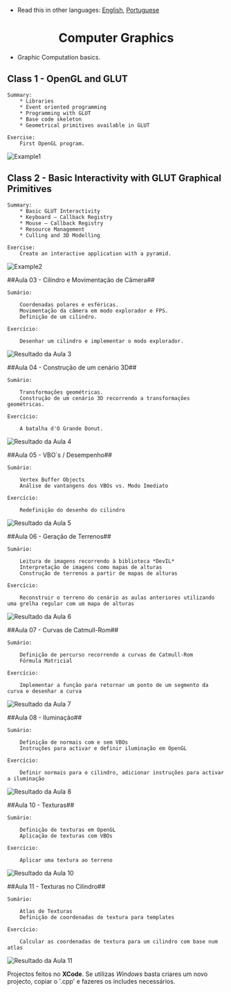 * Read this in other languages: [English](README.md), [Portuguese](README.pt.md)

<div align="center">
	<h1><strong>Computer Graphics</strong></h1>
</div>

* Graphic Computation basics.

## Class 1 - OpenGL and GLUT

	Summary:
		* Libraries
		* Event oriented programming
		* Programming with GLUT
		* Base code skeleton
		* Geometrical primitives available in GLUT

	Exercise:
		First OpenGL program.
		
![Example1](class1/example.png)
	

## Class 2 - Basic Interactivity with GLUT Graphical Primitives

	Summary:
		* Basic GLUT Interactivity	
		* Keyboard – Callback Registry
		* Mouse – Callback Registry
		* Resource Management
		* Culling and 3D Modelling

	Exercise:
		Create an interactive application with a pyramid.
		
![Example2](class2/example.png)

##Aula 03 - Cilindro e Movimentação de Câmera##

	Sumário:

		Coordenadas polares e esféricas. 
		Movimentação da câmera em modo explorador e FPS. 
		Definição de um cilindro.

	Exercício:

		Desenhar um cilindro e implementar o modo explorador.
		
![Resultado da Aula 3](https://github.com/HelderGoncalves92/CG-Aulas/blob/master/CG-Aula03/Resultado/Aula3_2.png?raw=true "Resultado da Aula 3")

##Aula 04 - Construção de um cenário 3D##

	Sumário:

		Transformações geométricas.
		Construção de um cenário 3D recorrendo a transformações geométricas.

	Exercício:

		A batalha d'O Grande Donut.
		
![Resultado da Aula 4](https://github.com/HelderGoncalves92/CG-Aulas/blob/master/CG-Aula04/Resultado/Aula4_5.png?raw=true "Resultado da Aula 4")

##Aula 05 - VBO´s / Desempenho##

	Sumário:

		Vertex Buffer Objects
		Análise de vantangens dos VBOs vs. Modo Imediato

	Exercício:

		Redefinição do desenho do cilindro

![Resultado da Aula 5](https://github.com/HelderGoncalves92/CG-Aulas/blob/master/CG-Aula05/Resultado/Aula5_1.png?raw=true "Resultado da Aula 5")

##Aula 06 - Geração de Terrenos##

	Sumário:

		Leitura de imagens recorrendo à biblioteca *DevIL*
		Interpretação de imagens como mapas de alturas
		Construção de terrenos a partir de mapas de alturas

	Exercício:

		Reconstruir o terreno do cenário as aulas anteriores utilizando uma grelha regular com um mapa de alturas


![Resultado da Aula 6](https://github.com/HelderGoncalves92/CG-Aulas/blob/master/CG-Aula06/Resultado/Aula6_3.png?raw=true "Resultado da Aula 6")

##Aula 07 - Curvas de Catmull-Rom##

	Sumário:

		Definição de percurso recorrendo a curvas de Catmull-Rom
		Fórmula Matricial

	Exercício:

		Implementar a função para retornar um ponto de um segmento da curva e desenhar a curva

![Resultado da Aula 7](https://github.com/HelderGoncalves92/CG-Aulas/blob/master/CG-Aula07/Resultado/Aula7_1.png?raw=true "Resultado da Aula 7")

##Aula 08 - Iluminação##

	Sumário:

		Definição de normais com e sem VBOs
		Instruções para activar e definir iluminação em OpenGL

	Exercício:

		Definir normais para o cilindro, adicionar instruções para activar a iluminação

![Resultado da Aula 8](https://github.com/HelderGoncalves92/CG-Aulas/blob/master/CG-Aula08/Resultado/Aula8_1.png?raw=true "Resultado da Aula 8")

##Aula 10 - Texturas##

	Sumário:

		Definição de texturas em OpenGL
		Aplicação de texturas com VBOs

	Exercício:

		Aplicar uma textura ao terreno

![Resultado da Aula 10](https://github.com/HelderGoncalves92/CG-Aulas/blob/master/CG-Aula10/Resultado/Aula10_2.png?raw=true "Resultado da Aula 10")

##Aula 11 - Texturas no Cilindro##

	Sumário:

		Atlas de Texturas
		Definição de coordenadas de textura para templates

	Exercício:

		Calcular as coordenadas de textura para um cilindro com base num atlas

![Resultado da Aula 11](https://github.com/HelderGoncalves92/CG-Aulas/blob/master/CG-Aula11/Resultado/Aula11_1.png?raw=true "Resultado da Aula 11")


Projectos feitos no **XCode**. Se utilizas *Windows* basta criares um novo projecto, copiar o '.cpp' e fazeres os includes necessários.

